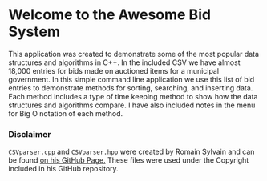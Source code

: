 # Welcome to the Awesome Bid System

This application was created to demonstrate some of the most popular data structures and algorithms in C++. In the included
CSV we have almost 18,000 entries for bids made on auctioned items for a municipal government. In this simple command line
application we use this list of bid entries to demonstrate methods for sorting, searching, and inserting data. Each method
includes a type of time keeping method to show how the data structures and algorithms compare. I have also included notes 
in the menu for Big O notation of each method. 

### Disclaimer
```CSVparser.cpp``` and ```CSVparser.hpp``` were created by Romain Sylvain and can be found [on his GitHub Page.](https://github.com/rsylvian/CSVparser)
These files were used under the Copyright included in his GitHub repository.
